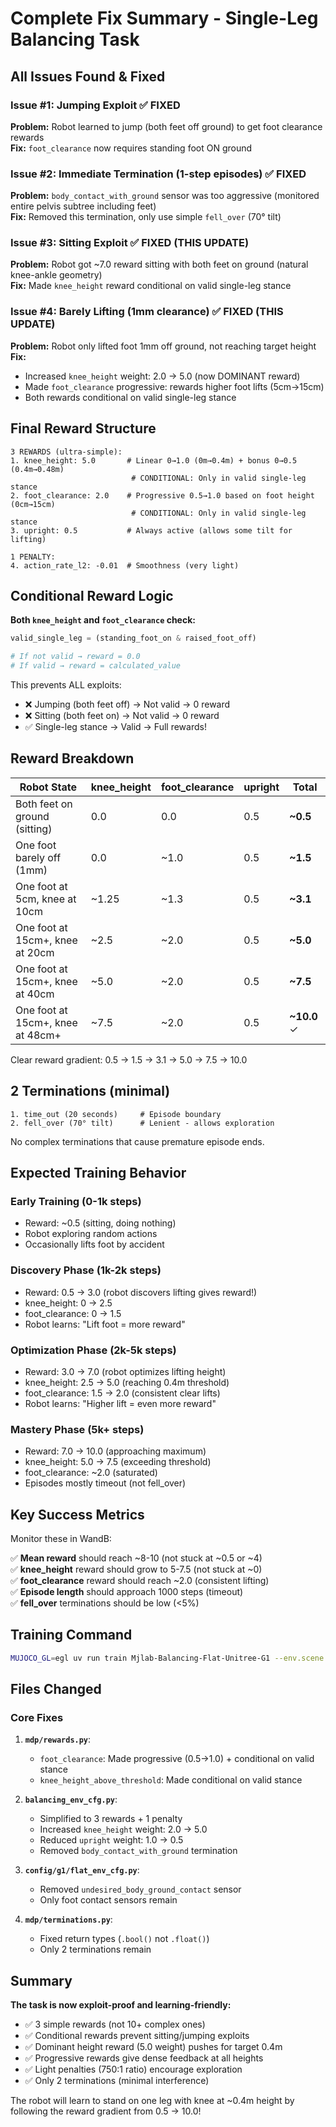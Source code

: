 # Complete Fix Summary - Single-Leg Balancing Task

## All Issues Found & Fixed

### Issue #1: Jumping Exploit ✅ FIXED
**Problem:** Robot learned to jump (both feet off ground) to get foot clearance rewards  
**Fix:** `foot_clearance` now requires standing foot ON ground

### Issue #2: Immediate Termination (1-step episodes) ✅ FIXED  
**Problem:** `body_contact_with_ground` sensor was too aggressive (monitored entire pelvis subtree including feet)  
**Fix:** Removed this termination, only use simple `fell_over` (70° tilt)

### Issue #3: Sitting Exploit ✅ FIXED (THIS UPDATE)
**Problem:** Robot got ~7.0 reward sitting with both feet on ground (natural knee-ankle geometry)  
**Fix:** Made `knee_height` reward conditional on valid single-leg stance

### Issue #4: Barely Lifting (1mm clearance) ✅ FIXED (THIS UPDATE)
**Problem:** Robot only lifted foot 1mm off ground, not reaching target height  
**Fix:** 
- Increased `knee_height` weight: 2.0 → 5.0 (now DOMINANT reward)
- Made `foot_clearance` progressive: rewards higher foot lifts (5cm→15cm)
- Both rewards conditional on valid single-leg stance

## Final Reward Structure

```
3 REWARDS (ultra-simple):
1. knee_height: 5.0       # Linear 0→1.0 (0m→0.4m) + bonus 0→0.5 (0.4m→0.48m)
                           # CONDITIONAL: Only in valid single-leg stance
2. foot_clearance: 2.0    # Progressive 0.5→1.0 based on foot height (0cm→15cm)
                           # CONDITIONAL: Only in valid single-leg stance  
3. upright: 0.5           # Always active (allows some tilt for lifting)

1 PENALTY:
4. action_rate_l2: -0.01  # Smoothness (very light)
```

## Conditional Reward Logic

**Both `knee_height` and `foot_clearance` check:**
```python
valid_single_leg = (standing_foot_on & raised_foot_off)

# If not valid → reward = 0.0
# If valid → reward = calculated_value
```

This prevents ALL exploits:
- ❌ Jumping (both feet off) → Not valid → 0 reward
- ❌ Sitting (both feet on) → Not valid → 0 reward
- ✅ Single-leg stance → Valid → Full rewards!

## Reward Breakdown

| Robot State | knee_height | foot_clearance | upright | **Total** |
|-------------|-------------|----------------|---------|-----------|
| Both feet on ground (sitting) | 0.0 | 0.0 | 0.5 | **~0.5** |
| One foot barely off (1mm) | 0.0 | ~1.0 | 0.5 | **~1.5** |
| One foot at 5cm, knee at 10cm | ~1.25 | ~1.3 | 0.5 | **~3.1** |
| One foot at 15cm+, knee at 20cm | ~2.5 | ~2.0 | 0.5 | **~5.0** |
| One foot at 15cm+, knee at 40cm | ~5.0 | ~2.0 | 0.5 | **~7.5** |
| One foot at 15cm+, knee at 48cm+ | ~7.5 | ~2.0 | 0.5 | **~10.0** ✓ |

Clear reward gradient: 0.5 → 1.5 → 3.1 → 5.0 → 7.5 → 10.0

## 2 Terminations (minimal)

```
1. time_out (20 seconds)     # Episode boundary
2. fell_over (70° tilt)      # Lenient - allows exploration
```

No complex terminations that cause premature episode ends.

## Expected Training Behavior

### Early Training (0-1k steps)
- Reward: ~0.5 (sitting, doing nothing)
- Robot exploring random actions
- Occasionally lifts foot by accident

### Discovery Phase (1k-2k steps)
- Reward: 0.5 → 3.0 (robot discovers lifting gives reward!)
- knee_height: 0 → 2.5
- foot_clearance: 0 → 1.5
- Robot learns: "Lift foot = more reward"

### Optimization Phase (2k-5k steps)
- Reward: 3.0 → 7.0 (robot optimizes lifting height)
- knee_height: 2.5 → 5.0 (reaching 0.4m threshold)
- foot_clearance: 1.5 → 2.0 (consistent clear lifts)
- Robot learns: "Higher lift = even more reward"

### Mastery Phase (5k+ steps)
- Reward: 7.0 → 10.0 (approaching maximum)
- knee_height: 5.0 → 7.5 (exceeding threshold)
- foot_clearance: ~2.0 (saturated)
- Episodes mostly timeout (not fell_over)

## Key Success Metrics

Monitor these in WandB:

✅ **Mean reward** should reach ~8-10 (not stuck at ~0.5 or ~4)  
✅ **knee_height** reward should grow to 5-7.5 (not stuck at ~0)  
✅ **foot_clearance** reward should reach ~2.0 (consistent lifting)  
✅ **Episode length** should approach 1000 steps (timeout)  
✅ **fell_over** terminations should be low (<5%)

## Training Command

```bash
MUJOCO_GL=egl uv run train Mjlab-Balancing-Flat-Unitree-G1 --env.scene.num-envs 4096
```

## Files Changed

### Core Fixes
1. **`mdp/rewards.py`**:
   - `foot_clearance`: Made progressive (0.5→1.0) + conditional on valid stance
   - `knee_height_above_threshold`: Made conditional on valid stance
   
2. **`balancing_env_cfg.py`**:
   - Simplified to 3 rewards + 1 penalty
   - Increased `knee_height` weight: 2.0 → 5.0
   - Reduced `upright` weight: 1.0 → 0.5
   - Removed `body_contact_with_ground` termination
   
3. **`config/g1/flat_env_cfg.py`**:
   - Removed `undesired_body_ground_contact` sensor
   - Only foot contact sensors remain

4. **`mdp/terminations.py`**:
   - Fixed return types (`.bool()` not `.float()`)
   - Only 2 terminations remain

## Summary

**The task is now exploit-proof and learning-friendly:**
- ✅ 3 simple rewards (not 10+ complex ones)
- ✅ Conditional rewards prevent sitting/jumping exploits
- ✅ Dominant height reward (5.0 weight) pushes for target 0.4m
- ✅ Progressive rewards give dense feedback at all heights
- ✅ Light penalties (750:1 ratio) encourage exploration
- ✅ Only 2 terminations (minimal interference)

The robot will learn to stand on one leg with knee at ~0.4m height by following the reward gradient from 0.5 → 10.0!


